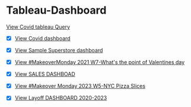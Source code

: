 # Tableau-Dashboard
[View Covid tableau Query](https://github.com/Sumaya524/Tableau-Dashboard/blob/main/Covid%20TableauQuery.sql)

- [x] [View Covid dashboard](https://public.tableau.com/views/CovidDasboard_16760608598840/Dashboard1?:language=en-US&:display_count=n&:origin=viz_share_link)

- [x] [View Sample Superstore dashboard](https://public.tableau.com/views/Sample-Superstore_16764789880940/SampleSuperstore_1?:language=en-US&:display_count=n&:origin=viz_share_link)

- [x] [View #MakeoverMonday 2021 W7-What's the point of Valentines day](https://public.tableau.com/views/MakeoverMonday2021W7-WhatspointofValentinesDay/MakeoverMonday2021W7-WhatsthepointofValentinesday?:language=en-US&:display_count=n&:origin=viz_share_link)

- [x] [View SALES DASHBOAD](https://public.tableau.com/views/SalesDashboard_16764975949820/SalesDashboard?:language=en-US&:display_count=n&:origin=viz_share_link)

- [x] [View #Makeover Monday 2023 W5-NYC Pizza Slices](https://public.tableau.com/views/MakeoverMonday2023NYCPizzaSlices/MakeoverMonday2023W5NYCPizzaSlices?:language=en-US&:display_count=n&:origin=viz_share_link)

- [x] [View Layoff DASHBOARD 2020-2023](https://public.tableau.com/views/LayoffDashboard2020-2023/Dashboard1?:language=en-US&:display_count=n&:origin=viz_share_link)
